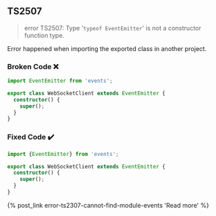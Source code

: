 ## TS2507

> error TS2507: Type '`typeof EventEmitter`' is not a constructor function type.

Error happened when importing the exported class in another project.

### Broken Code ❌

```ts
import EventEmitter from 'events';

export class WebSocketClient extends EventEmitter {
  constructor() {
    super();
  }
}
```

### Fixed Code ✔️

```ts
import {EventEmitter} from 'events';

export class WebSocketClient extends EventEmitter {
  constructor() {
    super();
  }
}
```

{% post_link error-ts2307-cannot-find-module-events 'Read more' %}
